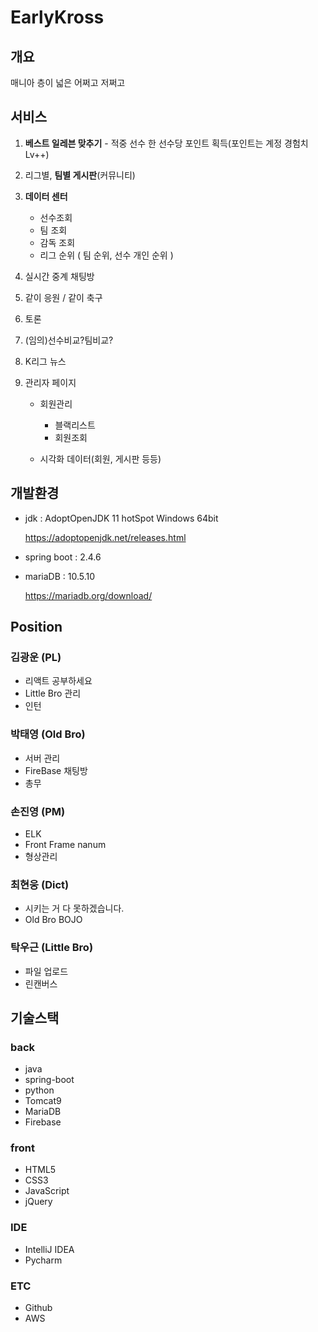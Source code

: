 # EarlyKross
## 개요

매니아 층이 넓은 어쩌고 저쩌고



## 서비스

1. **베스트 일레븐 맞추기** - 적중 선수 한 선수당 포인트 획득(포인트는 계정 경험치 Lv++)

2. 리그별, **팀별 게시판**(커뮤니티)

3. **데이터 센터**

   - 선수조회
   - 팀 조회
   - 감독 조회
   - 리그 순위 ( 팀 순위, 선수 개인 순위 )

4. 실시간 중계 채팅방

5. 같이 응원 / 같이 축구

6. 토론

7. (임의)선수비교?팀비교?

8. K리그 뉴스

9. 관리자 페이지

   - 회원관리

     - 블랙리스트
     - 회원조회

   - 시각화 데이터(회원, 게시판 등등)

     

## 개발환경

- jdk : AdoptOpenJDK 11 hotSpot Windows 64bit

  https://adoptopenjdk.net/releases.html

- spring boot : 2.4.6

- mariaDB : 10.5.10

  https://mariadb.org/download/



## Position

 ### 김광운 (PL)

 - 리액트 공부하세요
 - Little Bro 관리
 - 인턴

 ### 박태영 (Old Bro)

 - 서버 관리
 - FireBase 채팅방
 - 총무

 ### 손진영 (PM)

  - ELK 
  - Front Frame nanum
  - 형상관리

 ### 최현웅 (Dict)

 - 시키는 거 다 못하겠습니다.
 - Old Bro BOJO

 ### 탁우근 (Little Bro)

 - 파일 업로드
 - 린캔버스



## 기술스택

### back

- java
- spring-boot
- python
- Tomcat9
- MariaDB
- Firebase

### front

- HTML5
- CSS3
- JavaScript
- jQuery

### IDE

- IntelliJ IDEA
- Pycharm

### ETC

- Github
- AWS
